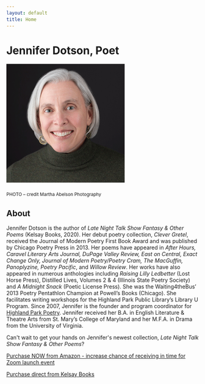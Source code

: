 ```yaml
---
layout: default
title: Home
---
```


# Jennifer Dotson, Poet


![Jennifer Dotson Headshot](images/headshotLNTSFcropped.gif)

<sub>PHOTO – credit Martha Abelson Photography</sub>


## About
Jennifer Dotson is the author of *Late Night Talk Show Fantasy & Other Poems* (Kelsay
Books, 2020). Her debut poetry collection, *Clever Gretel*, received the Journal of
Modern Poetry First Book Award and was published by Chicago Poetry Press in 2013.
Her poems have appeared in *After Hours, Caravel Literary Arts Journal, DuPage
Valley Review, East on Central, Exact Change Only, Journal of Modern Poetry/Poetry
Cram, The MacGuffin, Panoplyzine, Poetry Pacific*, and *Willow Review*. Her works have
also appeared in numerous anthologies including *Raising Lilly Ledbetter* (Lost Horse
Press), Distilled Lives, Volumes 2 & 4 (Illinois State Poetry Society) and *A
Midnight Snack* (Poetic License Press). She was the Waiting4theBus’ 2013 Poetry
Pentathlon Champion at Powell’s Books (Chicago). She facilitates writing
workshops for the Highland Park Public Library’s Library U Program. Since 2007,
Jennifer is the founder and program coordinator for [Highland Park Poetry](http://highlandparkpoetry.org/).
Jennifer received her B.A. in English Literature & Theatre Arts from St. Mary’s
College of Maryland and her M.F.A. in Drama from the University of Virginia.


Can't wait to get your hands on Jennifer's newest collection, 
*Late Night Talk Show Fantasy & Other Poems*?

[Purchase NOW from Amazon - increase chance of receiving in time for Zoom launch event](https://www.amazon.com/Late-Night-Fantasy-Other-Poems/dp/1952326036/ref=sr_1_2?dchild=1&keywords=late+night+talk+show+fantasy+jennifer+dotson&qid=1592663757&sr=8-2)

[Purchase direct from Kelsay Books](https://kelsaybooks.com/products/late-night-talk-show-fantasy-other-poems?_pos=1&_sid=2a34b182f&_ss=r)
